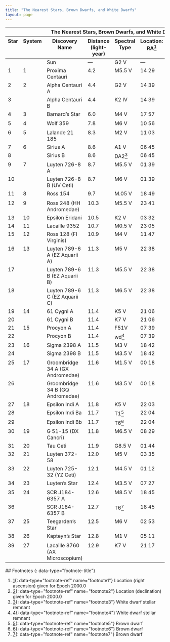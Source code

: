 ```yaml
---
title: "The Nearest Stars, Brown Dwarfs, and White Dwarfs"
layout: page
---
```



<table class="span-all" summary="A table titled &#x201C;The Nearest Stars, Brown Dwarfs, and White Dwarfs&#x201D; with eight columns and forty rows. The first row is a header row and labels the columns &#x201C;Star&#x201D;, &#x201C;System&#x201D;, &#x201C;Discovery Name&#x201D;, &#x201C;Distance (light-year)&#x201D;, &#x201C;Spectral Type&#x201D;, &#x201C;Location: RA footnote: Location (right ascension) given for Epoch 2000.0&#x201D;, &#x201C;Location: Dec footnote: Location (declination) given for Epoch 2000.0&#x201D;, &#x201C;Luminosity (Sun = 1)&#x201D;. The second row reads &#x201C;blank&#x201D;, &#x201C;blank&#x201D;, &#x201C;Sun&#x201D;, &#x201C;blank&#x201D;, &#x201C;G2 V&#x201D;, &#x201C;blank&#x201D;, &#x201C;blank&#x201D;, &#x201C;1&#x201D;. The third row reads &#x201C;1&#x201D;, &#x201C;1&#x201D;, &#x201C;Proxima Centauri&#x201D;, &#x201C;4.2&#x201D;, &#x201C;M5.5 V&#x201D;, &#x201C;14 29&#x201D;, &#x201C;negative 62 40&#x201D;, &#x201C;5 times 10 to the negative 5&#x201D;. The fourth row reads &#x201C;2&#x201D;, &#x201C;2&#x201D;, &#x201C;Alpha Centauri A&#x201D;, &#x201C;4.4&#x201D;, &#x201C;G2 V&#x201D;, &#x201C;14 39&#x201D;, &#x201C;negative 60 50&#x201D;, &#x201C;1.5&#x201D;. The fifth row reads &#x201C;3&#x201D;, &#x201C;Alpha Centauri B&#x201D;, &#x201C;4.4&#x201D;, &#x201C;K2 IV&#x201D;, &#x201C;14 39&#x201D;, &#x201C;negative 60 50&#x201D;, &#x201C;0.5&#x201D;. The sixth row reads &#x201C;4&#x201D;, &#x201C;3&#x201D;, &#x201C;Barnard&#x2019;s Star &#x201C;, &#x201C;6.0&#x201D;, &#x201C;M4 V&#x201D;, &#x201C;17 57&#x201D;, &#x201C;+04 42&#x201D;, &#x201C;4.4 times 10 to the negative 4&#x201D;. The seventh row reads &#x201C;5&#x201D;, &#x201C;4&#x201D;, &#x201C;Wolf 359 &#x201C;, &#x201C;7.8&#x201D;, &#x201C;M6 V&#x201D;, &#x201C;10 56&#x201D;, &#x201C;+07 00&#x201D;, &#x201C;2 times 10 to the negative 5&#x201D;. The eighth row reads &#x201C;6&#x201D;, &#x201C;5&#x201D;, &#x201C;Lalande 21 185 &#x201C;, &#x201C;8.3&#x201D;, &#x201C;M2 V&#x201D;, &#x201C;11 03&#x201D;, &#x201C;+35 58&#x201D;, &#x201C;5.7 times 10 to the negative 3&#x201D;. The ninth row reads &#x201C;7&#x201D;, &#x201C;6&#x201D;, &#x201C;Sirius A&#x201D;, &#x201C;8.6&#x201D;, &#x201C;A1 V&#x201D;, &#x201C;06 45&#x201D;, &#x201C;negative 16 42&#x201D;, &#x201C;23.1&#x201D;. The tenth row reads &#x201C;8&#x201D;, &#x201C;Sirius B&#x201D;, &#x201C;8.6&#x201D;, &#x201C;DA2 footnote: White dwarf stellar remnant&#x201D;, &#x201C;06 45&#x201D;, &#x201C;negative 16 43&#x201D;, &#x201C;2.5 times 10 to the negative 3&#x201D;. The eleventh row reads &#x201C;9&#x201D;, &#x201C;7&#x201D;, &#x201C;Luyten 726-8 A &#x201C;, &#x201C;8.7&#x201D;, &#x201C;M5.5 V&#x201D;, &#x201C;01 39&#x201D;, &#x201C;negative 17 57&#x201D;, &#x201C;6 times 10 to the negative 5&#x201D;. The twelfth row reads &#x201C;10&#x201D;, &#x201C;Luyten 726-8 B (UV Ceti)&#x201D;, &#x201C;8.7&#x201D;, &#x201C;M6 V&#x201D;, &#x201C;01 39&#x201D;, &#x201C;negative 17 57&#x201D;, &#x201C;4 times 10 to the negative 5&#x201D;. The thirteenth row reads &#x201C;11&#x201D;, &#x201C;8&#x201D;, &#x201C;Ross 154&#x201D;, &#x201C;9.7&#x201D;, &#x201C;M.05 V&#x201D;, &#x201C;18 49&#x201D;, &#x201C;negative 23 50&#x201D;, &#x201C;5 times 10 to the negative 4&#x201D;. The fourteenth row reads &#x201C;12&#x201D;, &#x201C;9&#x201D;, &#x201C;Ross 248 (HH Andromedae)&#x201D;, &#x201C;10.3&#x201D;, &#x201C;M5.5 V&#x201D;, &#x201C;23 41&#x201D;, &#x201C;+44 10&#x201D;, &#x201C;1.0 times 10 to the negative 4&#x201D;. The fifteenth row reads &#x201C;13&#x201D;, &#x201C;10&#x201D;, &#x201C;Epsilon Eridani &#x201C;, &#x201C;10.5&#x201D;, &#x201C;K2 V&#x201D;, &#x201C;03 32&#x201D;, &#x201C;negative 09 27&#x201D;, &#x201C;0.29&#x201D;. The sixteenth row reads &#x201C;14&#x201D;, &#x201C;11&#x201D;, &#x201C;Lacaille 9352 &#x201C;, &#x201C;10.7&#x201D;, &#x201C;M0.5 V&#x201D;, &#x201C;23 05&#x201D;, &#x201C;negative 35 51&#x201D;, &#x201C;0.011&#x201D;. The seventeenth row reads &#x201C;15&#x201D;, &#x201C;12&#x201D;, &#x201C;Ross 128 (FI Virginis)&#x201D;, &#x201C;10.9&#x201D;, &#x201C;M4 V&#x201D;, &#x201C;11 47&#x201D;, &#x201C;+00 48&#x201D;, &#x201C;3.4 times 10 to the negative 4&#x201D;. The eighteenth row reads &#x201C;16&#x201D;, &#x201C;13&#x201D;, &#x201C;Luyten 789-6 A (EZ Aquarii A)&#x201D;, &#x201C;11.3&#x201D;, &#x201C;M5 V&#x201D;, &#x201C;22 38&#x201D;, &#x201C;negative 15 17&#x201D;, &#x201C;5 times 10 to the negative 5&#x201D;. The nineteenth row reads &#x201C;17&#x201D;, &#x201C;Luyten 789-6 B (EZ Aquarii B)&#x201D;, &#x201C;11.3&#x201D;, &#x201C;M5.5 V&#x201D;, &#x201C;22 38&#x201D;, &#x201C;negative 15 15&#x201D;, &#x201C;5 times 10 to the negative 5&#x201D;. The twentieth row reads &#x201C;18&#x201D;, &#x201C;Luyten 789-6 C (EZ Aquarii C)&#x201D;, &#x201C;11.3&#x201D;, &#x201C;M6.5 V&#x201D;, &#x201C;22 38&#x201D;, &#x201C;negative 15 17&#x201D;, &#x201C;2 times 10 to the negative 5&#x201D;. The twenty-first row reads &#x201C;19&#x201D;, &#x201C;14&#x201D;, &#x201C;61 Cygni A &#x201C;, &#x201C;11.4&#x201D;, &#x201C;K5 V&#x201D;, &#x201C;21 06&#x201D;, &#x201C;+38 44&#x201D;, &#x201C;0.086&#x201D;. The twenty-second row reads &#x201C;20&#x201D;, &#x201C;61 Cygni B&#x201D;, &#x201C;11.4&#x201D;, &#x201C;K7 V&#x201D;, &#x201C;21 06&#x201D;, &#x201C;+38 44&#x201D;, &#x201C;0.041&#x201D;. The twenty-third row reads &#x201C;21&#x201D;, &#x201C;15&#x201D;, &#x201C;Procyon A&#x201D;, &#x201C;11.4&#x201D;, &#x201C;F51V&#x201D;, &#x201C;07 39&#x201D;, &#x201C;+05 13&#x201D;, &#x201C;7.38&#x201D;. The twenty-fourth row reads &#x201C;22&#x201D;, &#x201C;Procyon B&#x201D;, &#x201C;11.4&#x201D;, &#x201C;wd footnote: White dwarf stellar remnant&#x201D;, &#x201C;07 39&#x201D;, &#x201C;+05 13&#x201D;, &#x201C;5.5 times 10 to the negative 4&#x201D;. The twenty-fifth row reads &#x201C;23&#x201D;, &#x201C;16&#x201D;, &#x201C;Sigma 2398 A&#x201D;, &#x201C;11.5&#x201D;, &#x201C;M3 V&#x201D;, &#x201C;18 42&#x201D;, &#x201C;+59 37&#x201D;, &#x201C;0.003&#x201D;. The twenty-sixth row reads &#x201C;24&#x201D;, &#x201C;Sigma 2398 B&#x201D;, &#x201C;11.5&#x201D;, &#x201C;M3.5 V&#x201D;, &#x201C;18 42&#x201D;, &#x201C;+59 37&#x201D;, &#x201C;1.4 times 10 to the negative 3&#x201D;. The twenty-seventh row reads &#x201C;25&#x201D;, &#x201C;17&#x201D;, &#x201C;Groombridge 34 A (GX Andromedae)&#x201D;, &#x201C;11.6&#x201D;, &#x201C;M1.5 V&#x201D;, &#x201C;00 18&#x201D;, &#x201C;+44 01&#x201D;, &#x201C;6.4 times 10 to the negative 3&#x201D;. The twenty-eighth row reads &#x201C;26&#x201D;, &#x201C;Groombridge 34 B (GQ Andromedae)&#x201D;, &#x201C;11.6&#x201D;, &#x201C;M3.5 V&#x201D;, &#x201C;00 18&#x201D;, &#x201C;+44 01&#x201D;, &#x201C;4.1 times 10 to the negative 4&#x201D;. The twenty-ninth row reads &#x201C;27&#x201D;, &#x201C;18&#x201D;, &#x201C;Epsilon Indi A&#x201D;, &#x201C;11.8&#x201D;, &#x201C;K5 V&#x201D;, &#x201C;22 03&#x201D;, &#x201C;negative 56 46&#x201D;, &#x201C;0.150&#x201D;. The thirtieth row reads &#x201C;28&#x201D;, &#x201C;Epsilon Indi Ba&#x201D;, &#x201C;11.7&#x201D;, &#x201C;T1 footnote: Brown dwarf&#x201D;, &#x201C;22 04&#x201D;, &#x201C;negative 56 46&#x201D;, &#x201C;blank&#x201D;. The thirty-first row reads &#x201C;29&#x201D;, &#x201C;Epsilon Indi Bb&#x201D;, &#x201C;11.7&#x201D;, &#x201C;T6 footnote: Brown dwarf&#x201D;, &#x201C;22 04&#x201D;, &#x201C;negative 56 46&#x201D;, &#x201C;blank&#x201D;. The thirty-second row reads &#x201C;30&#x201D;, &#x201C;19&#x201D;, &#x201C;G 51-15 (DX Cancri)&#x201D;, &#x201C;11.8&#x201D;, &#x201C;M6.5 V&#x201D;, &#x201C;08 29&#x201D;, &#x201C;+26 46&#x201D;, &#x201C;1 times 10 to the negative 5&#x201D;. The thirty-third row reads &#x201C;31&#x201D;, &#x201C;20&#x201D;, &#x201C;Tau Ceti &#x201C;, &#x201C;11.9&#x201D;, &#x201C;G8.5 V&#x201D;, &#x201C;01 44&#x201D;, &#x201C;negative 15 56&#x201D;, &#x201C;0.458&#x201D;. The thirty-fourth row reads &#x201C;32&#x201D;, &#x201C;21&#x201D;, &#x201C;Luyten 372-58&#x201D;, &#x201C;12.0&#x201D;, &#x201C;M5 V&#x201D;, &#x201C;03 35&#x201D;, &#x201C;negative 44 30&#x201D;, &#x201C;7 times 10 to the negative 5&#x201D;. The thirty-fifth row reads &#x201C;33&#x201D;, &#x201C;22&#x201D;, &#x201C;Luyten 725-32 (YZ Ceti)&#x201D;, &#x201C;12.1&#x201D;, &#x201C;M4.5 V&#x201D;, &#x201C;01 12&#x201D;, &#x201C;negative 16 59&#x201D;, &#x201C;1.8 times 10 to the negative 4&#x201D;. The thirty-sixth row reads &#x201C;34&#x201D;, &#x201C;23&#x201D;, &#x201C;Luyten&#x2019;s Star&#x201D;, &#x201C;12.4&#x201D;, &#x201C;M3.5 V&#x201D;, &#x201C;07 27&#x201D;, &#x201C;+05 13&#x201D;, &#x201C;1.4 times 10 to the negative 3&#x201D;. The thirty-seventh row reads &#x201C;35&#x201D;, &#x201C;24&#x201D;, &#x201C;SCR J184-6357 A&#x201D;, &#x201C;12.6&#x201D;, &#x201C;M8.5 V&#x201D;, &#x201C;18 45 footnote: Brown dwarf&#x201D;, &#x201C;negative 63 57&#x201D;, &#x201C;1 times 10 to the negative 6&#x201D;. The thirty-eighth row reads &#x201C;37&#x201D;, &#x201C;25&#x201D;, &#x201C;Teegarden&#x2019;s Star&#x201D;, &#x201C;12.5&#x201D;, &#x201C;M6 V&#x201D;, &#x201C;02 53&#x201D;, &#x201C;+16 52&#x201D;, &#x201C;1 times 10 to the negative 5&#x201D;. The thirty-ninth row reads &#x201C;38&#x201D;, &#x201C;26&#x201D;, &#x201C;Kapteyn&#x2019;s Star&#x201D;, &#x201C;12.8&#x201D;, &#x201C;M1 V&#x201D;, &#x201C;05 11&#x201D;, &#x201C;negative 45 01&#x201D;, &#x201C;3.8 times 10 to the negative 3&#x201D;. The fortieth row reads &#x201C;39&#x201D;, &#x201C;27&#x201D;, &#x201C;Lacaille 8760 (AX Microscopium)&#x201D;, &#x201C;12.9&#x201D;, &#x201C;K7 V&#x201D;, &#x201C;21 17&#x201D;, &#x201C;negative 38 52&#x201D;, &#x201C;0.029&#x201D;."><thead>
<tr valign="top">
<th colspan="8" data-valign="top" data-align="center">The Nearest Stars, Brown Dwarfs, and White Dwarfs</th>
</tr>
<tr valign="top">
<th data-valign="top" data-align="center">Star</th>
<th data-valign="top" data-align="center">System</th>
<th data-valign="top" data-align="center">Discovery Name</th>
<th data-valign="top" data-align="center">Distance (light-year)</th>
<th data-valign="top" data-align="center">Spectral Type</th>
<th data-valign="top" data-align="center">Location: RA<a data-type="footnote-number" name="footnote-ref1" href="#footnote1"><sup>1</sup></a></th>
<th data-valign="top" data-align="center">Location: Dec<a data-type="footnote-number" name="footnote-ref2" href="#footnote2"><sup>2</sup></a></th>
<th data-valign="top" data-align="center">Luminosity (Sun = 1)</th>
</tr>
</thead><tbody>
<tr valign="top">
<td data-valign="top" data-align="left" />
<td data-valign="top" data-align="left" />
<td data-valign="top" data-align="left">Sun</td>
<td data-valign="top" data-align="left">—</td>
<td data-valign="top" data-align="left">G2 V</td>
<td data-valign="top" data-align="left">—</td>
<td data-valign="top" data-align="left">—</td>
<td data-valign="top" data-align="left">1</td>
</tr>
<tr valign="top">
<td data-valign="top" data-align="left">1</td>
<td data-valign="top" data-align="left">1</td>
<td data-valign="top" data-align="left">Proxima Centauri</td>
<td data-valign="top" data-align="left">4.2</td>
<td data-valign="top" data-align="left">M5.5 V</td>
<td data-valign="top" data-align="left">14 29</td>
<td data-valign="top" data-align="left">−62 40</td>
<td data-valign="top" data-align="left">5 × 10<sup>−5</sup></td>
</tr>
<tr valign="top">
<td data-valign="top" data-align="left">2</td>
<td data-valign="top" data-align="left">2</td>
<td data-valign="top" data-align="left">Alpha Centauri A</td>
<td data-valign="top" data-align="left">4.4</td>
<td data-valign="top" data-align="left">G2 V</td>
<td data-valign="top" data-align="left">14 39</td>
<td data-valign="top" data-align="left">−60 50</td>
<td data-valign="top" data-align="left">1.5</td>
</tr>
<tr valign="top">
<td data-valign="top" data-align="left">3</td>
<td data-valign="top" data-align="left" />
<td data-valign="top" data-align="left">Alpha Centauri B</td>
<td data-valign="top" data-align="left">4.4</td>
<td data-valign="top" data-align="left">K2 IV</td>
<td data-valign="top" data-align="left">14 39</td>
<td data-valign="top" data-align="left">−60 50</td>
<td data-valign="top" data-align="left">0.5</td>
</tr>
<tr valign="top">
<td data-valign="top" data-align="left">4</td>
<td data-valign="top" data-align="left">3</td>
<td data-valign="top" data-align="left">Barnard’s Star</td>
<td data-valign="top" data-align="left">6.0</td>
<td data-valign="top" data-align="left">M4 V</td>
<td data-valign="top" data-align="left">17 57</td>
<td data-valign="top" data-align="left">+04 42</td>
<td data-valign="top" data-align="left">4.4 × 10<sup>−4</sup></td>
</tr>
<tr valign="top">
<td data-valign="top" data-align="left">5</td>
<td data-valign="top" data-align="left">4</td>
<td data-valign="top" data-align="left">Wolf 359</td>
<td data-valign="top" data-align="left">7.8</td>
<td data-valign="top" data-align="left">M6 V</td>
<td data-valign="top" data-align="left">10 56</td>
<td data-valign="top" data-align="left">+07 00</td>
<td data-valign="top" data-align="left">2 × 10<sup>−5</sup></td>
</tr>
<tr valign="top">
<td data-valign="top" data-align="left">6</td>
<td data-valign="top" data-align="left">5</td>
<td data-valign="top" data-align="left">Lalande 21 185</td>
<td data-valign="top" data-align="left">8.3</td>
<td data-valign="top" data-align="left">M2 V</td>
<td data-valign="top" data-align="left">11 03</td>
<td data-valign="top" data-align="left">+35 58</td>
<td data-valign="top" data-align="left">5.7 × 10<sup>−3</sup></td>
</tr>
<tr valign="top">
<td data-valign="top" data-align="left">7</td>
<td data-valign="top" data-align="left">6</td>
<td data-valign="top" data-align="left">Sirius A</td>
<td data-valign="top" data-align="left">8.6</td>
<td data-valign="top" data-align="left">A1 V</td>
<td data-valign="top" data-align="left">06 45</td>
<td data-valign="top" data-align="left">−16 42</td>
<td data-valign="top" data-align="left">23.1</td>
</tr>
<tr valign="top">
<td data-valign="top" data-align="left">8</td>
<td data-valign="top" data-align="left" />
<td data-valign="top" data-align="left">Sirius B</td>
<td data-valign="top" data-align="left">8.6</td>
<td data-valign="top" data-align="left">DA2<a data-type="footnote-number" name="footnote-ref3" href="#footnote3"><sup>3</sup></a></td>
<td data-valign="top" data-align="left">06 45</td>
<td data-valign="top" data-align="left">−16 43</td>
<td data-valign="top" data-align="left">2.5 × 10<sup>−3</sup></td>
</tr>
<tr valign="top">
<td data-valign="top" data-align="left">9</td>
<td data-valign="top" data-align="left">7</td>
<td data-valign="top" data-align="left">Luyten 726-8 A</td>
<td data-valign="top" data-align="left">8.7</td>
<td data-valign="top" data-align="left">M5.5 V</td>
<td data-valign="top" data-align="left">01 39</td>
<td data-valign="top" data-align="left">−17 57</td>
<td data-valign="top" data-align="left">6 × 10<sup>−5</sup></td>
</tr>
<tr valign="top">
<td data-valign="top" data-align="left">10</td>
<td data-valign="top" data-align="left" />
<td data-valign="top" data-align="left">Luyten 726-8 B (UV Ceti)</td>
<td data-valign="top" data-align="left">8.7</td>
<td data-valign="top" data-align="left">M6 V</td>
<td data-valign="top" data-align="left">01 39</td>
<td data-valign="top" data-align="left">−17 57</td>
<td data-valign="top" data-align="left">4 × 10<sup>−5</sup></td>
</tr>
<tr valign="top">
<td data-valign="top" data-align="left">11</td>
<td data-valign="top" data-align="left">8</td>
<td data-valign="top" data-align="left">Ross 154</td>
<td data-valign="top" data-align="left">9.7</td>
<td data-valign="top" data-align="left">M.05 V</td>
<td data-valign="top" data-align="left">18 49</td>
<td data-valign="top" data-align="left">−23 50</td>
<td data-valign="top" data-align="left">5 × 10<sup>−4</sup></td>
</tr>
<tr valign="top">
<td data-valign="top" data-align="left">12</td>
<td data-valign="top" data-align="left">9</td>
<td data-valign="top" data-align="left">Ross 248 (HH Andromedae)</td>
<td data-valign="top" data-align="left">10.3</td>
<td data-valign="top" data-align="left">M5.5 V</td>
<td data-valign="top" data-align="left">23 41</td>
<td data-valign="top" data-align="left">+44 10</td>
<td data-valign="top" data-align="left">1.0 × 10<sup>−4</sup></td>
</tr>
<tr valign="top">
<td data-valign="top" data-align="left">13</td>
<td data-valign="top" data-align="left">10</td>
<td data-valign="top" data-align="left">Epsilon Eridani</td>
<td data-valign="top" data-align="left">10.5</td>
<td data-valign="top" data-align="left">K2 V</td>
<td data-valign="top" data-align="left">03 32</td>
<td data-valign="top" data-align="left">−09 27</td>
<td data-valign="top" data-align="left">0.29</td>
</tr>
<tr valign="top">
<td data-valign="top" data-align="left">14</td>
<td data-valign="top" data-align="left">11</td>
<td data-valign="top" data-align="left">Lacaille 9352</td>
<td data-valign="top" data-align="left">10.7</td>
<td data-valign="top" data-align="left">M0.5 V</td>
<td data-valign="top" data-align="left">23 05</td>
<td data-valign="top" data-align="left">−35 51</td>
<td data-valign="top" data-align="left">0.011</td>
</tr>
<tr valign="top">
<td data-valign="top" data-align="left">15</td>
<td data-valign="top" data-align="left">12</td>
<td data-valign="top" data-align="left">Ross 128 (FI Virginis)</td>
<td data-valign="top" data-align="left">10.9</td>
<td data-valign="top" data-align="left">M4 V</td>
<td data-valign="top" data-align="left">11 47</td>
<td data-valign="top" data-align="left">+00 48</td>
<td data-valign="top" data-align="left">3.4 × 10<sup>−4</sup></td>
</tr>
<tr valign="top">
<td data-valign="top" data-align="left">16</td>
<td data-valign="top" data-align="left">13</td>
<td data-valign="top" data-align="left">Luyten 789-6 A (EZ Aquarii A)</td>
<td data-valign="top" data-align="left">11.3</td>
<td data-valign="top" data-align="left">M5 V</td>
<td data-valign="top" data-align="left">22 38</td>
<td data-valign="top" data-align="left">−15 17</td>
<td data-valign="top" data-align="left">5 × 10<sup>−5</sup></td>
</tr>
<tr valign="top">
<td data-valign="top" data-align="left">17</td>
<td data-valign="top" data-align="left" />
<td data-valign="top" data-align="left">Luyten 789-6 B (EZ Aquarii B)</td>
<td data-valign="top" data-align="left">11.3</td>
<td data-valign="top" data-align="left">M5.5 V</td>
<td data-valign="top" data-align="left">22 38</td>
<td data-valign="top" data-align="left">−15 15</td>
<td data-valign="top" data-align="left">5 × 10<sup>−5</sup></td>
</tr>
<tr valign="top">
<td data-valign="top" data-align="left">18</td>
<td data-valign="top" data-align="left" />
<td data-valign="top" data-align="left">Luyten 789-6 C (EZ Aquarii C)</td>
<td data-valign="top" data-align="left">11.3</td>
<td data-valign="top" data-align="left">M6.5 V</td>
<td data-valign="top" data-align="left">22 38</td>
<td data-valign="top" data-align="left">−15 17</td>
<td data-valign="top" data-align="left">2 × 10<sup>−5</sup></td>
</tr>
<tr valign="top">
<td data-valign="top" data-align="left">19</td>
<td data-valign="top" data-align="left">14</td>
<td data-valign="top" data-align="left">61 Cygni A</td>
<td data-valign="top" data-align="left">11.4</td>
<td data-valign="top" data-align="left">K5 V</td>
<td data-valign="top" data-align="left">21 06</td>
<td data-valign="top" data-align="left">+38 44</td>
<td data-valign="top" data-align="left">0.086</td>
</tr>
<tr valign="top">
<td data-valign="top" data-align="left">20</td>
<td data-valign="top" data-align="left" />
<td data-valign="top" data-align="left">61 Cygni B</td>
<td data-valign="top" data-align="left">11.4</td>
<td data-valign="top" data-align="left">K7 V</td>
<td data-valign="top" data-align="left">21 06</td>
<td data-valign="top" data-align="left">+38 44</td>
<td data-valign="top" data-align="left">0.041</td>
</tr>
<tr valign="top">
<td data-valign="top" data-align="left">21</td>
<td data-valign="top" data-align="left">15</td>
<td data-valign="top" data-align="left">Procyon A</td>
<td data-valign="top" data-align="left">11.4</td>
<td data-valign="top" data-align="left">F51V</td>
<td data-valign="top" data-align="left">07 39</td>
<td data-valign="top" data-align="left">+05 13</td>
<td data-valign="top" data-align="left">7.38</td>
</tr>
<tr valign="top">
<td data-valign="top" data-align="left">22</td>
<td data-valign="top" data-align="left" />
<td data-valign="top" data-align="left">Procyon B</td>
<td data-valign="top" data-align="left">11.4</td>
<td data-valign="top" data-align="left">wd<a data-type="footnote-number" name="footnote-ref4" href="#footnote4"><sup>4</sup></a></td>
<td data-valign="top" data-align="left">07 39</td>
<td data-valign="top" data-align="left">+05 13</td>
<td data-valign="top" data-align="left">5.5 × 10<sup>−4</sup></td>
</tr>
<tr valign="top">
<td data-valign="top" data-align="left">23</td>
<td data-valign="top" data-align="left">16</td>
<td data-valign="top" data-align="left">Sigma 2398 A</td>
<td data-valign="top" data-align="left">11.5</td>
<td data-valign="top" data-align="left">M3 V</td>
<td data-valign="top" data-align="left">18 42</td>
<td data-valign="top" data-align="left">+59 37</td>
<td data-valign="top" data-align="left">0.003</td>
</tr>
<tr valign="top">
<td data-valign="top" data-align="left">24</td>
<td data-valign="top" data-align="left" />
<td data-valign="top" data-align="left">Sigma 2398 B</td>
<td data-valign="top" data-align="left">11.5</td>
<td data-valign="top" data-align="left">M3.5 V</td>
<td data-valign="top" data-align="left">18 42</td>
<td data-valign="top" data-align="left">+59 37</td>
<td data-valign="top" data-align="left">1.4 × 10<sup>−3</sup></td>
</tr>
<tr valign="top">
<td data-valign="top" data-align="left">25</td>
<td data-valign="top" data-align="left">17</td>
<td data-valign="top" data-align="left">Groombridge 34 A (GX Andromedae)</td>
<td data-valign="top" data-align="left">11.6</td>
<td data-valign="top" data-align="left">M1.5 V</td>
<td data-valign="top" data-align="left">00 18</td>
<td data-valign="top" data-align="left">+44 01</td>
<td data-valign="top" data-align="left">6.4 × 10<sup>−3</sup></td>
</tr>
<tr valign="top">
<td data-valign="top" data-align="left">26</td>
<td data-valign="top" data-align="left" />
<td data-valign="top" data-align="left">Groombridge 34 B (GQ Andromedae)</td>
<td data-valign="top" data-align="left">11.6</td>
<td data-valign="top" data-align="left">M3.5 V</td>
<td data-valign="top" data-align="left">00 18</td>
<td data-valign="top" data-align="left">+44 01</td>
<td data-valign="top" data-align="left">4.1 × 10<sup>−4</sup></td>
</tr>
<tr valign="top">
<td data-valign="top" data-align="left">27</td>
<td data-valign="top" data-align="left">18</td>
<td data-valign="top" data-align="left">Epsilon Indi A</td>
<td data-valign="top" data-align="left">11.8</td>
<td data-valign="top" data-align="left">K5 V</td>
<td data-valign="top" data-align="left">22 03</td>
<td data-valign="top" data-align="left">−56 46</td>
<td data-valign="top" data-align="left">0.150</td>
</tr>
<tr valign="top">
<td data-valign="top" data-align="left">28</td>
<td data-valign="top" data-align="left" />
<td data-valign="top" data-align="left">Epsilon Indi Ba</td>
<td data-valign="top" data-align="left">11.7</td>
<td data-valign="top" data-align="left">T1<a data-type="footnote-number" name="footnote-ref5" href="#footnote5"><sup>5</sup></a></td>
<td data-valign="top" data-align="left">22 04</td>
<td data-valign="top" data-align="left">−56 46</td>
<td data-valign="top" data-align="left">—</td>
</tr>
<tr valign="top">
<td data-valign="top" data-align="left">29</td>
<td data-valign="top" data-align="left" />
<td data-valign="top" data-align="left">Epsilon Indi Bb</td>
<td data-valign="top" data-align="left">11.7</td>
<td data-valign="top" data-align="left">T6<a data-type="footnote-number" name="footnote-ref6" href="#footnote6"><sup>6</sup></a></td>
<td data-valign="top" data-align="left">22 04</td>
<td data-valign="top" data-align="left">−56 46</td>
<td data-valign="top" data-align="left">—</td>
</tr>
<tr valign="top">
<td data-valign="top" data-align="left">30</td>
<td data-valign="top" data-align="left">19</td>
<td data-valign="top" data-align="left">G 51-15 (DX Cancri)</td>
<td data-valign="top" data-align="left">11.8</td>
<td data-valign="top" data-align="left">M6.5 V</td>
<td data-valign="top" data-align="left">08 29</td>
<td data-valign="top" data-align="left">+26 46</td>
<td data-valign="top" data-align="left">1 × 10<sup>−5</sup></td>
</tr>
<tr valign="top">
<td data-valign="top" data-align="left">31</td>
<td data-valign="top" data-align="left">20</td>
<td data-valign="top" data-align="left">Tau Ceti</td>
<td data-valign="top" data-align="left">11.9</td>
<td data-valign="top" data-align="left">G8.5 V</td>
<td data-valign="top" data-align="left">01 44</td>
<td data-valign="top" data-align="left">−15 56</td>
<td data-valign="top" data-align="left">0.458</td>
</tr>
<tr valign="top">
<td data-valign="top" data-align="left">32</td>
<td data-valign="top" data-align="left">21</td>
<td data-valign="top" data-align="left">Luyten 372-58</td>
<td data-valign="top" data-align="left">12.0</td>
<td data-valign="top" data-align="left">M5 V</td>
<td data-valign="top" data-align="left">03 35</td>
<td data-valign="top" data-align="left">−44 30</td>
<td data-valign="top" data-align="left">7 × 10<sup>−5</sup></td>
</tr>
<tr valign="top">
<td data-valign="top" data-align="left">33</td>
<td data-valign="top" data-align="left">22</td>
<td data-valign="top" data-align="left">Luyten 725-32 (YZ Ceti)</td>
<td data-valign="top" data-align="left">12.1</td>
<td data-valign="top" data-align="left">M4.5 V</td>
<td data-valign="top" data-align="left">01 12</td>
<td data-valign="top" data-align="left">−16 59</td>
<td data-valign="top" data-align="left">1.8 × 10<sup>−4</sup></td>
</tr>
<tr valign="top">
<td data-valign="top" data-align="left">34</td>
<td data-valign="top" data-align="left">23</td>
<td data-valign="top" data-align="left">Luyten’s Star</td>
<td data-valign="top" data-align="left">12.4</td>
<td data-valign="top" data-align="left">M3.5 V</td>
<td data-valign="top" data-align="left">07 27</td>
<td data-valign="top" data-align="left">+05 13</td>
<td data-valign="top" data-align="left">1.4 × 10<sup>−3</sup></td>
</tr>
<tr valign="top">
<td data-valign="top" data-align="left">35</td>
<td data-valign="top" data-align="left">24</td>
<td data-valign="top" data-align="left">SCR J184-6357 A</td>
<td data-valign="top" data-align="left">12.6</td>
<td data-valign="top" data-align="left">M8.5 V</td>
<td data-valign="top" data-align="left">18 45</td>
<td data-valign="top" data-align="left">−63 57</td>
<td data-valign="top" data-align="left">1 × 10<sup>−6</sup></td>
</tr>
<tr valign="top">
<td data-valign="top" data-align="left">36</td>
<td data-valign="top" data-align="left" />
<td data-valign="top" data-align="left">SCR J184-6357 B</td>
<td data-valign="top" data-align="left">12.7</td>
<td data-valign="top" data-align="left">T6<a data-type="footnote-number" name="footnote-ref7" href="#footnote7"><sup>7</sup></a></td>
<td data-valign="top" data-align="left">18 45</td>
<td data-valign="top" data-align="left">−63 57</td>
<td data-valign="top" data-align="left">—</td>
</tr>
<tr valign="top">
<td data-valign="top" data-align="left">37</td>
<td data-valign="top" data-align="left">25</td>
<td data-valign="top" data-align="left">Teegarden’s Star</td>
<td data-valign="top" data-align="left">12.5</td>
<td data-valign="top" data-align="left">M6 V</td>
<td data-valign="top" data-align="left">02 53</td>
<td data-valign="top" data-align="left">+16 52</td>
<td data-valign="top" data-align="left">1 × 10<sup>−5</sup></td>
</tr>
<tr valign="top">
<td data-valign="top" data-align="left">38</td>
<td data-valign="top" data-align="left">26</td>
<td data-valign="top" data-align="left">Kapteyn’s Star</td>
<td data-valign="top" data-align="left">12.8</td>
<td data-valign="top" data-align="left">M1 V</td>
<td data-valign="top" data-align="left">05 11</td>
<td data-valign="top" data-align="left">−45 01</td>
<td data-valign="top" data-align="left">3.8 × 10<sup>−3</sup></td>
</tr>
<tr valign="top">
<td data-valign="top" data-align="left">39</td>
<td data-valign="top" data-align="left">27</td>
<td data-valign="top" data-align="left">Lacaille 8760 (AX Microscopium)</td>
<td data-valign="top" data-align="left">12.9</td>
<td data-valign="top" data-align="left">K7 V</td>
<td data-valign="top" data-align="left">21 17</td>
<td data-valign="top" data-align="left">−38 52</td>
<td data-valign="top" data-align="left">0.029</td>
</tr>
</tbody></table>

<div data-type="footnote-refs" markdown="1">
## Footnotes
{: data-type="footnote-title"}

1.  [1](#footnote-ref1){: data-type="footnote-ref" name="footnote1"} Location (right ascension) given for Epoch 2000.0
2.  [2](#footnote-ref2){: data-type="footnote-ref" name="footnote2"} Location (declination) given for Epoch 2000.0
3.  [3](#footnote-ref3){: data-type="footnote-ref" name="footnote3"} White dwarf stellar remnant
4.  [4](#footnote-ref4){: data-type="footnote-ref" name="footnote4"} White dwarf stellar remnant
5.  [5](#footnote-ref5){: data-type="footnote-ref" name="footnote5"} Brown dwarf
6.  [6](#footnote-ref6){: data-type="footnote-ref" name="footnote6"} Brown dwarf
7.  [7](#footnote-ref7){: data-type="footnote-ref" name="footnote7"} Brown dwarf

</div>

